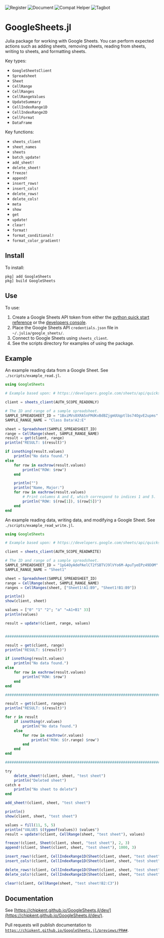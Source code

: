 <!-- ![Test](https://github.com/chipkent/GoogleSheets.jl/actions/workflows/test.yml/badge.svg) -->
![Register](https://github.com/chipkent/GoogleSheets.jl/actions/workflows/register.yml/badge.svg)
![Document](https://github.com/chipkent/GoogleSheets.jl/actions/workflows/document.yml/badge.svg)
![Compat Helper](https://github.com/chipkent/GoogleSheets.jl/actions/workflows/compathelper.yml/badge.svg)
![Tagbot](https://github.com/chipkent/GoogleSheets.jl/actions/workflows/tagbot.yml/badge.svg)

# GoogleSheets.jl

Julia package for working with Google Sheets.  You can perform expected actions such as adding sheets,
removing sheets, reading from sheets, writing to sheets, and formatting sheets.

Key types:
* `GoogleSheetsClient`
* `Spreadsheet`
* `Sheet`
* `CellRange`
* `CellRanges`
* `CellRangeValues`
* `UpdateSummary`
* `CellIndexRange1D`
* `CellIndexRange2D`
* `CellFormat`
* `DataFrame`

Key functions:
* `sheets_client`
* `sheet_names`
* `sheets`
* `batch_update!`
* `add_sheet!`
* `delete_sheet!`
* `freeze!`
* `append!`
* `insert_rows!`
* `insert_cols!`
* `delete_rows!`
* `delete_cols!`
* `meta`
* `show`
* `get`
* `update!`
* `clear!`
* `format!`
* `format_conditional!`
* `format_color_gradient!`

## Install

To install:

    pkg] add GoogleSheets
    pkg] build GoogleSheets

## Use

To use:
1. Create a Google Sheets API token from either the [python quick start reference](https://developers.google.com/sheets/api/quickstart/python) or the [developers console](https://console.developers.google.com/apis/credentials).
2. Place the Google Sheets API `credentials.json` file in `~/.julia/google_sheets/`.
3. Connect to Google Sheets using `sheets_client`.
4. See the scripts directory for examples of using the package.

## Example

An example reading data from a Google Sheet.  See `./scripts/example_read.jl`.

```julia
using GoogleSheets

# Example based upon: # https://developers.google.com/sheets/api/quickstart/python

client = sheets_client(AUTH_SCOPE_READONLY)

# The ID and range of a sample spreadsheet.
SAMPLE_SPREADSHEET_ID = "1BxiMVs0XRA5nFMdKvBdBZjgmUUqptlbs74OgvE2upms"
SAMPLE_RANGE_NAME = "Class Data!A2:E"

sheet = Spreadsheet(SAMPLE_SPREADSHEET_ID)
range = CellRange(sheet, SAMPLE_RANGE_NAME)
result = get(client, range)
println("RESULT: $(result)")

if isnothing(result.values)
    println("No data found.")
else
    for row in eachrow(result.values)
        println("ROW: $row")
    end

    println("")
    println("Name, Major:")
    for row in eachrow(result.values)
        # Print columns A and E, which correspond to indices 1 and 5.
        println("ROW: $(row[1]), $(row[5])")
    end
end
```

An example reading data, writing data, and modifying a Google Sheet.  See `./scripts/example_read_write.jl`.

```julia
using GoogleSheets

# Example based upon: # https://developers.google.com/sheets/api/quickstart/python

client = sheets_client(AUTH_SCOPE_READWRITE)

# The ID and range of a sample spreadsheet.
SAMPLE_SPREADSHEET_ID = "1pG4OyAdePAelCT2fSBTVJ9lVYo6M-ApuTyeEPz49DOM"
SAMPLE_RANGE_NAME = "Sheet1"

sheet = Spreadsheet(SAMPLE_SPREADSHEET_ID)
range = CellRange(sheet, SAMPLE_RANGE_NAME)
ranges = CellRanges(sheet, ["Sheet1!A1:B9", "Sheet1!B1:B9"])

println()
show(client, sheet)

values = ["0" "1" "2"; "a" "=A1+B1" 33]
println(values)

result = update!(client, range, values)


################################################################################

result = get(client, range)
println("RESULT: $(result)")

if isnothing(result.values)
    println("No data found.")
else
    for row in eachrow(result.values)
        println("ROW: $row")
    end
end

################################################################################

result = get(client, ranges)
println("RESULT: $(result)")

for r in result
    if isnothing(r.values)
        println("No data found.")
    else
        for row in eachrow(r.values)
            println("ROW: $(r.range) $row")
        end
    end
end

################################################################################

try
    delete_sheet!(client, sheet, "test sheet")
    println("Deleted sheet")
catch e
    println("No sheet to delete")
end

add_sheet!(client, sheet, "test sheet")

println()
show(client, sheet, "test sheet")

values = fill(11, 5, 5)
println("VALUES $(typeof(values)) $values")
result = update!(client, CellRange(sheet, "test sheet"), values)

freeze!(client, Sheet(client, sheet, "test sheet"), 2, 3)
append!(client, Sheet(client, sheet, "test sheet"), 1000, 3)

insert_rows!(client, CellIndexRange1D(Sheet(client, sheet, "test sheet"), 2, 3))
insert_cols!(client, CellIndexRange1D(Sheet(client, sheet, "test sheet"), 2, 3))

delete_rows!(client, CellIndexRange1D(Sheet(client, sheet, "test sheet"), 2, 3))
delete_cols!(client, CellIndexRange1D(Sheet(client, sheet, "test sheet"), 2, 3))

clear!(client, CellRange(sheet, "test sheet!B2:C3"))
```

## Documentation

See [https://chipkent.github.io/GoogleSheets.jl/dev/](https://chipkent.github.io/GoogleSheets.jl/dev/).

Pull requests will publish documentation to <code>https://chipkent.github.io/GoogleSheets.jl/previews/PR##</code>.